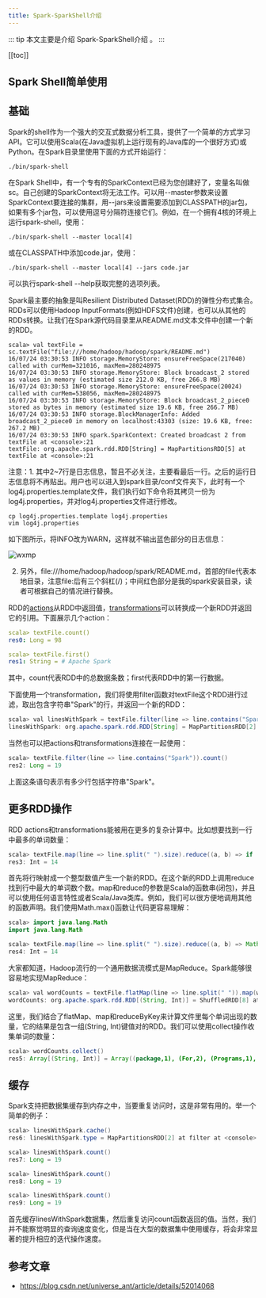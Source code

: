 ```yaml
---
title: Spark-SparkShell介绍
---
```


::: tip
本文主要是介绍 Spark-SparkShell介绍 。
:::

[[toc]]

## Spark Shell简单使用


## **基础**

Spark的shell作为一个强大的交互式数据分析工具，提供了一个简单的方式学习API。它可以使用Scala(在Java虚拟机上运行现有的Java库的一个很好方式)或Python。在Spark目录里使用下面的方式开始运行：



``` shell
./bin/spark-shell
```

在Spark Shell中，有一个专有的SparkContext已经为您创建好了，变量名叫做sc。自己创建的SparkContext将无法工作。可以用--master参数来设置SparkContext要连接的集群，用--jars来设置需要添加到CLASSPATH的jar包，如果有多个jar包，可以使用逗号分隔符连接它们。例如，在一个拥有4核的环境上运行spark-shell，使用：



``` shell
./bin/spark-shell --master local[4]
```

或在CLASSPATH中添加code.jar，使用：



``` shell
./bin/spark-shell --master local[4] --jars code.jar
```

可以执行spark-shell --help获取完整的选项列表。 

Spark最主要的抽象是叫Resilient Distributed Dataset(RDD)的弹性分布式集合。RDDs可以使用Hadoop InputFormats(例如HDFS文件)创建，也可以从其他的RDDs转换。让我们在Spark源代码目录里从README.md文本文件中创建一个新的RDD。

``` shell
scala> val textFile = sc.textFile("file:///home/hadoop/hadoop/spark/README.md")
16/07/24 03:30:53 INFO storage.MemoryStore: ensureFreeSpace(217040) called with curMem=321016, maxMem=280248975
16/07/24 03:30:53 INFO storage.MemoryStore: Block broadcast_2 stored as values in memory (estimated size 212.0 KB, free 266.8 MB)
16/07/24 03:30:53 INFO storage.MemoryStore: ensureFreeSpace(20024) called with curMem=538056, maxMem=280248975
16/07/24 03:30:53 INFO storage.MemoryStore: Block broadcast_2_piece0 stored as bytes in memory (estimated size 19.6 KB, free 266.7 MB)
16/07/24 03:30:53 INFO storage.BlockManagerInfo: Added broadcast_2_piece0 in memory on localhost:43303 (size: 19.6 KB, free: 267.2 MB)
16/07/24 03:30:53 INFO spark.SparkContext: Created broadcast 2 from textFile at <console>:21
textFile: org.apache.spark.rdd.RDD[String] = MapPartitionsRDD[5] at textFile at <console>:21
```

注意：1. 其中2~7行是日志信息，暂且不必关注，主要看最后一行。之后的运行日志信息将不再贴出。用户也可以进入到spark目录/conf文件夹下，此时有一个log4j.properties.template文件，我们执行如下命令将其拷贝一份为log4j.properties，并对log4j.properties文件进行修改。





``` shell
cp log4j.properties.template log4j.properties
vim log4j.properties
```

如下图所示，将INFO改为WARN，这样就不输出蓝色部分的日志信息：



<img class= "zoom-custom-imgs" :src="$withBase('/assets/img/dp/spark/sparkshell-1.png')" alt="wxmp">

2. 另外，file:///home/hadoop/hadoop/spark/README.md，首部的file代表本地目录，注意file:后有三个斜杠(/)；中间红色部分是我的spark安装目录，读者可根据自己的情况进行替换。

RDD的[actions](https://spark.apache.org/docs/latest/programming-guide.html#actions)从RDD中返回值，[transformations](https://spark.apache.org/docs/latest/programming-guide.html#transformations)可以转换成一个新RDD并返回它的引用。下面展示几个action：


```yaml
scala> textFile.count()
res0: Long = 98

scala> textFile.first()
res1: String = # Apache Spark
```

其中，count代表RDD中的总数据条数；first代表RDD中的第一行数据。

下面使用一个transformation，我们将使用filter函数对textFile这个RDD进行过滤，取出包含字符串"Spark"的行，并返回一个新的RDD：

```java
scala> val linesWithSpark = textFile.filter(line => line.contains("Spark"))
linesWithSpark: org.apache.spark.rdd.RDD[String] = MapPartitionsRDD[2] at filter at <console>:23
```

当然也可以把actions和transformations连接在一起使用：





``` java
scala> textFile.filter(line => line.contains("Spark")).count()
res2: Long = 19
```

上面这条语句表示有多少行包括字符串"Spark"。





## **更多RDD操作**

RDD actions和transformations能被用在更多的复杂计算中。比如想要找到一行中最多的单词数量：



```java
scala> textFile.map(line => line.split(" ").size).reduce((a, b) => if (a > b) a else b)
res3: Int = 14
```

首先将行映射成一个整型数值产生一个新的RDD。在这个新的RDD上调用reduce找到行中最大的单词数个数。map和reduce的参数是Scala的函数串(闭包)，并且可以使用任何语言特性或者Scala/Java类库。例如，我们可以很方便地调用其他的函数声明。我们使用Math.max()函数让代码更容易理解：





```java
scala> import java.lang.Math
import java.lang.Math

scala> textFile.map(line => line.split(" ").size).reduce((a, b) => Math.max(a, b))
res4: Int = 14
```

大家都知道，Hadoop流行的一个通用数据流模式是MapReduce。Spark能够很容易地实现MapReduce：





```java
scala> val wordCounts = textFile.flatMap(line => line.split(" ")).map(word => (word, 1)).reduceByKey((a, b) => a + b)
wordCounts: org.apache.spark.rdd.RDD[(String, Int)] = ShuffledRDD[8] at reduceByKey at <console>:24
```

这里，我们结合了flatMap、map和reduceByKey来计算文件里每个单词出现的数量，它的结果是包含一组(String, Int)键值对的RDD。我们可以使用collect操作收集单词的数量：





```java
scala> wordCounts.collect()
res5: Array[(String, Int)] = Array((package,1), (For,2), (Programs,1), (processing.,1), (Because,1), (The,1), (cluster.,1), (its,1), ([run,1), (APIs,1), (have,1), (Try,1), (computation,1), (through,1), (several,1), (This,2), ("yarn-cluster",1), (graph,1), (Hive,2), (storage,1), (["Specifying,1), (To,2), (page](http://spark.apache.org/documentation.html),1), (Once,1), (application,1), (prefer,1), (SparkPi,2), (engine,1), (version,1), (file,1), (documentation,,1), (processing,,2), (the,21), (are,1), (systems.,1), (params,1), (not,1), (different,1), (refer,2), (Interactive,2), (given.,1), (if,4), (build,3), (when,1), (be,2), (Tests,1), (Apache,1), (all,1), (./bin/run-example,2), (programs,,1), (including,3), (Spark.,1), (package.,1), (1000).count(),1), (Versions,1), (HDFS,1), (Data.,1), (>...
```





## **缓存**

Spark支持把数据集缓存到内存之中，当要重复访问时，这是非常有用的。举一个简单的例子：

```java
scala> linesWithSpark.cache()
res6: linesWithSpark.type = MapPartitionsRDD[2] at filter at <console>:23

scala> linesWithSpark.count()
res7: Long = 19

scala> linesWithSpark.count()
res8: Long = 19

scala> linesWithSpark.count()
res9: Long = 19
```

首先缓存linesWithSpark数据集，然后重复访问count函数返回的值。当然，我们并不能察觉明显的查询速度变化，但是当在大型的数据集中使用缓存，将会非常显著的提升相应的迭代操作速度。



## 参考文章
* https://blog.csdn.net/universe_ant/article/details/52014068